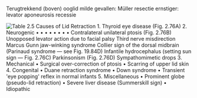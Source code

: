 Terugtrekkend (boven) ooglid
milde gevallen: Müller resectie
ernstiger: levator aponeurosis recessie

![Table 2.5 Causes of Lid Retraction 1. Thyroid eye disease (Fig. 2.76A) 2. Neurogenic • • • • • • • • Contralateral unilateral ptosis (Fig. 2.76B) Unopposed levator action due to facial palsy Third nerve misdirection Marcus Gunn jaw-winking syndrome Collier sign of the dorsal midbrain (Parinaud syndrome — see Fig. 19.84D) Infantile hydrocephalus (setting sun sign — Fig. 2.76C) Parkinsonism (Fig. 2.76D) Sympathomimetic drops 3. Mechanical • Surgical over-correction of ptosis • Scarring of upper lid skin 4. Congenital • Duane retraction syndrome • Down syndrome • Transient 'eye popping' reflex in normal infants 5. Miscellaneous • Prominent globe (pseudo-lid retraction) • Severe liver disease (Summerskill sign) • Idiopathic ](Exported%20image%2020240525074951-0.png)